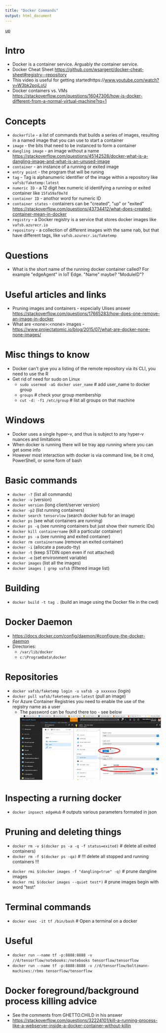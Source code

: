```yaml
---
title: "Docker Commands"
output: html_document
---
```

[up](https://mikewise2718.github.io/markdowndocs/)

# Intro
- Docker is a container service. Arguably *the* container service.
- Docker Cheat Sheet https://github.com/wsargent/docker-cheat-sheet#registry--repository
- This video is useful for getting startedhttps://www.youtube.com/watch?v=W3bk2pojLoU
- Docker containers vs. VMs https://stackoverflow.com/questions/16047306/how-is-docker-different-from-a-normal-virtual-machine?rq=1

# Concepts
* `dockerfile` - a list of commands that builds a series of images, resulting in a named image that you can use to start a container
* `image` - the bits that need to be instanced to form a container
* `dangling image` - an image without a name https://stackoverflow.com/questions/45142528/docker-what-is-a-dangling-image-and-what-is-an-unused-image
* `container` - an instance of a running or exited image
* `entry point` - the program that will be runing
* `tag` - Tag is alphanumeric identifier of the image within a repository like `vafsb/faketemp:latest`
* `numeric ID` - a 12 digit hex numeric id identifying a running or exited container like `15fa59af0e7d` 
* `container ID` - anothor word for numeric ID
* `container states` - containers can be "created", "up" or "exited" https://stackoverflow.com/questions/43734412/what-does-created-container-mean-in-docker
* `registry` - a Docker registry is a service that stores docker images like `vafsb.azurecr.io`
* `repository` - a collection of different images with the same nab, but that have different tags, like `vafsb.azurecr.io/faketemp`

# Questions
* What is the short name of the running docker container called? For example "edgeAgent" in IoT Edge. "Name" maybe? "ModuleID"?


# Useful articles and links
* Pruning images and containers - especially Ulises answer https://stackoverflow.com/questions/17665283/how-does-one-remove-an-image-in-docker
* What are \<none\>:\<none\> images - https://www.projectatomic.io/blog/2015/07/what-are-docker-none-none-images/

# Misc things to know
- Docker can't give you a listing of the remote repository via its CLI, you need to use the R
- Get rid of need for sudo on Linux
   -  `sudo usermod -aG docker user_name`  # add user_name to docker group
   -  `groups`                             # check your group membership
   -  `cut -d: -f1 /etc/group`             # list all groups on that machine 

# Windows
- Docker uses a single hyper-v, and thus is subject to any hyper-v nuances and limitations
- When docker is running there will be tray app running where you can get some info
- However most interaction with docker is via command line, be it cmd, PowerShell, or some form of bash
 

# Basic commands
* `docker -?`                    (list all commands)
* `docker -v`                    (version)
* `docker version`               (long client/server version)
* `docker -p2`                   (list running containers)
* `docker search tensorvlow`     (search docker hub for an image)
* `docker ps`                    (see what containers are running)
* `docker ps -q`                 (see running containers but just show their numeric IDs)
* `docker kill containername`    (kill a particular container)
* `docker ps -a`                 (see running and exited container)
* `docker rm containername`      (remove an exited container)
* `docker -i`                    (allocate a pseudo-tty)
* `docker -t`                    (keep STDIN open even if not attached)
* `docker -e`                    (set environment variable)
* `docker images`                (list all the images)
* `docker images | grep vafsb`   (filtered image list)

# Building
* `docker build -t tag .` (build an image using the Docker file in the cwd)


# Docker Daemon
- https://docs.docker.com/config/daemon/#configure-the-docker-daemon
- Directories:
    - `/var/lib/docker`
    - `c:\ProgramData\docker`

# Repositories
* `docker vafsb/faketemp login -u vafsb -p xxxxxxx`   (login)
* `docker pull vafsb/faketemp:arm-latest` (pull an image)
* For Azure Container Registries you need to enable the use of the registry name as a user
   * The password can be found there too - see below<br>
   ![acr](AzureContainerRegistrySettings.png)

# Inspecting a rurning docker
* `docker inpsect edgeHub`   # outputs various parameters formated in json

# Pruning and deleting things
* `docker rm -v $(docker ps -a -q -f status=exited)`  # delete all exited containers)
* `docker rm -f $(docker ps -qa)`                     # !!! delete all stopped and running containers !!!
- `docker rmi $(docker images -f "dangling=true" -q)` # prune dangline images             
- `docker rmi $(docker images --quiet test*)`         # prune images begin with word "test"

# Terminal commands
* `docker exec -it tf /bin/bash`  # Open a terminal on a docker

# Useful 
* `docker run --name tf -p:8888:8888 -v //d/tensorflow/notebooks:/notebooks tensorflow/tensorflow`
* `docker run --name tf -p:8888:8888 -v //d/tensorflow/boltzmann-machines:/rbms tensorflow/tensorflow`


# Docker foreground/background process killing advice
- See the comments from GHETTO.CHILD in his answer
- https://stackoverflow.com/questions/32224101/kill-a-running-process-like-a-webserver-inside-a-docker-container-without-killin
